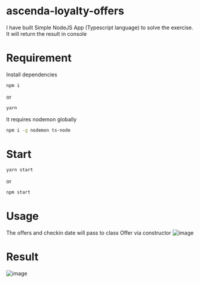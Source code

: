 # ascenda-loyalty-offers
I have built Simple NodeJS App (Typescript language) to solve the exercise. It will return the result in console 
# Requirement
Install dependencies
```bash
npm i
```
or 
```bash
yarn
```
It requires nodemon globally
```bash
npm i -g nodemon ts-node
```
# Start
```bash
yarn start
```
or 
```bash
npm start
```
# Usage
The offers and checkin date will pass to class Offer via constructor
![image](https://user-images.githubusercontent.com/24567549/215740399-5aceffcc-134b-4f6d-89fc-8c16a976a5a6.png)
# Result

![image](https://user-images.githubusercontent.com/24567549/215739425-1ffb485e-3490-4306-b2fd-223d801ede52.png)



